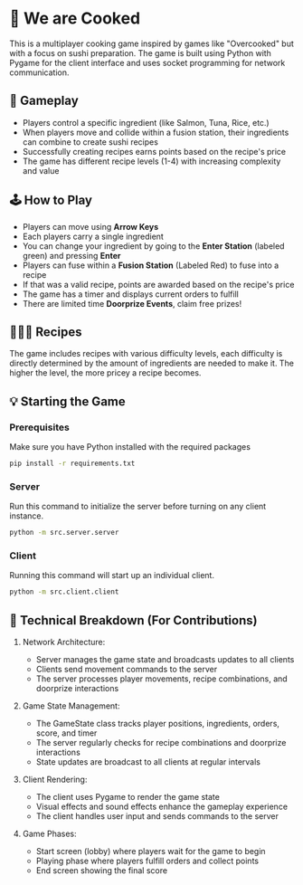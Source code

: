 # 🍣 We are Cooked

This is a multiplayer cooking game inspired by games like "Overcooked" but with a focus on sushi preparation. The game is built using Python with Pygame for the client interface and uses socket programming for network communication.  

## 🍥 Gameplay

- Players control a specific ingredient (like Salmon, Tuna, Rice, etc.)
- When players move and collide within a fusion station, their ingredients can combine to create sushi recipes
- Successfully creating recipes earns points based on the recipe's price
- The game has different recipe levels (1-4) with increasing complexity and value

## 🕹️ How to Play
- Players can move using **Arrow Keys**
- Each players carry a single ingredient
- You can change your ingredient by going to the **Enter Station** (labeled green) and pressing **Enter**
- Players can fuse within a **Fusion Station** (Labeled Red) to fuse into a recipe
- If that was a valid recipe, points are awarded based on the recipe's price
- The game has a timer and displays current orders to fulfill
- There are limited time **Doorprize Events**, claim free prizes!

## 👨🏻‍🍳 Recipes
The game includes recipes with various difficulty levels, each difficulty is directly determined by the amount of ingredients are needed to make it. The higher the level, the more pricey a recipe becomes.

## 💡 Starting the Game
### Prerequisites
Make sure you have Python installed with the required packages
```sh
pip install -r requirements.txt
```

### Server
Run this command to initialize the server before turning on any client instance.
```sh
python -m src.server.server
```


### Client
Running this command will start up an individual client.
```sh
python -m src.client.client
```

## 🔧 Technical Breakdown (For Contributions)
1. Network Architecture:
   - Server manages the game state and broadcasts updates to all clients
   - Clients send movement commands to the server
   - The server processes player movements, recipe combinations, and doorprize 
interactions

2. Game State Management:
   - The GameState class tracks player positions, ingredients, orders, score, 
and timer
   - The server regularly checks for recipe combinations and doorprize 
interactions
   - State updates are broadcast to all clients at regular intervals

3. Client Rendering:
   - The client uses Pygame to render the game state
   - Visual effects and sound effects enhance the gameplay experience
   - The client handles user input and sends commands to the server

4. Game Phases:
   - Start screen (lobby) where players wait for the game to begin
   - Playing phase where players fulfill orders and collect points
   - End screen showing the final score

<!-- ## Credits
This game was made as a Finals Submission to our Network Programming course. Proper recognition due to the developers: -->